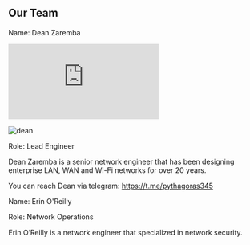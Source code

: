 ## Our Team

Name: Dean Zaremba

![dean](http://s998.photobucket.com/user/pythagoras345/media/5128_1174414684829_648680_n.jpg.html?sort=3&o=0)

![dean](https://www.dropbox.com/s/tgxvvqape78ovep/Dean%20Profile.jpg?dl=0)

Role: Lead Engineer

Dean Zaremba is a senior network engineer that has been designing enterprise LAN, WAN and Wi-Fi networks for over 20 years.

You can reach Dean via telegram: https://t.me/pythagoras345



Name: Erin O'Reilly

Role: Network Operations

Erin O’Reilly is a network engineer that specialized in network security.  


